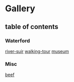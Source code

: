# Gallery

## table of contents

### Waterford

[river-suir](gallery/river-suir.md)
[walking-tour](gallery/walki.md)
[museum](gallery/museum.md)

### Misc
[beef](gallery/wagyu.md)